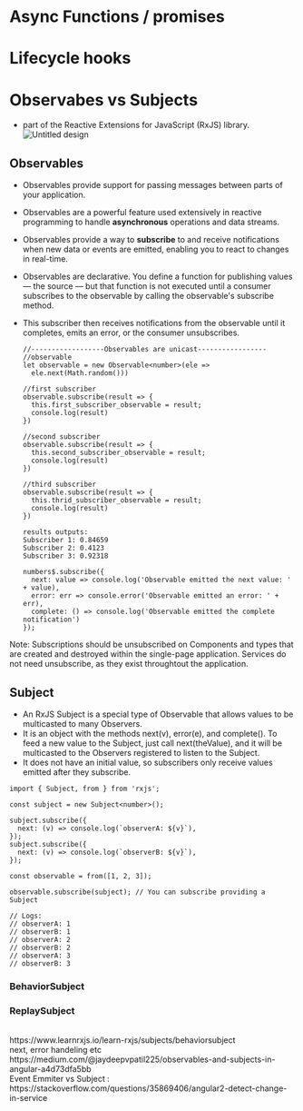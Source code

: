 # Async Functions / promises

# Lifecycle hooks

# Observabes vs Subjects
- part of the Reactive Extensions for JavaScript (RxJS) library.
![Untitled design](https://github.com/user-attachments/assets/064a9e83-0fd2-4938-8cc7-f83e489e6adc)
## Observables
  - Observables provide support for passing messages between parts of your application.
  - Observables are a powerful feature used extensively in reactive programming to handle **asynchronous** operations and data streams.
  - Observables provide a way to **subscribe** to and receive notifications when new data or events are emitted, enabling you to react to changes in real-time.
  
  - Observables are declarative. You define a function for publishing values — the source — but that function is not executed until a consumer subscribes to the observable by calling the observable's subscribe method.
  - This subscriber then receives notifications from the observable until it completes, emits an error, or the consumer unsubscribes.

    ```
    //------------------Observables are unicast-----------------
    //observable
    let observable = new Observable<number>(ele =>
      ele.next(Math.random()))

    //first subscriber
    observable.subscribe(result => {
      this.first_subscriber_observable = result;
      console.log(result)
    })

    //second subscriber
    observable.subscribe(result => {
      this.second_subscriber_observable = result;
      console.log(result)
    })

    //third subscriber
    observable.subscribe(result => {
      this.thrid_subscriber_observable = result;
      console.log(result)
    })

    results outputs:
    Subscriber 1: 0.84659
    Subscriber 2: 0.4123
    Subscriber 3: 0.92318
    ```

    ```
    numbers$.subscribe({
      next: value => console.log('Observable emitted the next value: ' + value),
      error: err => console.error('Observable emitted an error: ' + err),
      complete: () => console.log('Observable emitted the complete notification')
    });
    ```
Note: Subscriptions should be unsubscribed on Components and types that are created and destroyed within the single-page application. Services do not need unsubscribe, as they exist throughtout the application.

## Subject
 - An RxJS Subject is a special type of Observable that allows values to be multicasted to many Observers. 
 - It is an object with the methods next(v), error(e), and complete(). To feed a new value to the Subject, just call next(theValue), and it will be multicasted to the Observers registered to listen to the Subject.
 - It does not have an initial value, so subscribers only receive values emitted after they subscribe.
```
import { Subject, from } from 'rxjs';
 
const subject = new Subject<number>();
 
subject.subscribe({
  next: (v) => console.log(`observerA: ${v}`),
});
subject.subscribe({
  next: (v) => console.log(`observerB: ${v}`),
});
 
const observable = from([1, 2, 3]);
 
observable.subscribe(subject); // You can subscribe providing a Subject
 
// Logs:
// observerA: 1
// observerB: 1
// observerA: 2
// observerB: 2
// observerA: 3
// observerB: 3
```
### BehaviorSubject
### ReplaySubject
 <br>
https://www.learnrxjs.io/learn-rxjs/subjects/behaviorsubject <br>
next, error handeling etc <br>
https://medium.com/@jaydeepvpatil225/observables-and-subjects-in-angular-a4d73dfa5bb <br>
Event Emmiter vs Subject : https://stackoverflow.com/questions/35869406/angular2-detect-change-in-service <br>

